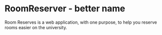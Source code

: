 # RoomReserver - better name
Room Reserves is a web application, with one purpose,
to help you reserve rooms easier on the university.
